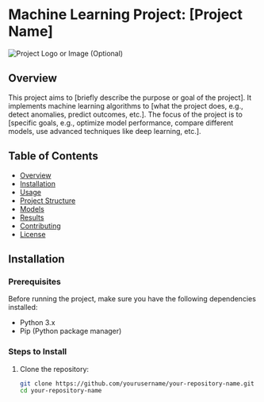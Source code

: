 # Machine Learning Project: [Project Name]

![Project Logo or Image (Optional)](image_url)

## Overview
This project aims to [briefly describe the purpose or goal of the project]. It implements machine learning algorithms to [what the project does, e.g., detect anomalies, predict outcomes, etc.]. The focus of the project is to [specific goals, e.g., optimize model performance, compare different models, use advanced techniques like deep learning, etc.].

## Table of Contents
- [Overview](#overview)
- [Installation](#installation)
- [Usage](#usage)
- [Project Structure](#project-structure)
- [Models](#models)
- [Results](#results)
- [Contributing](#contributing)
- [License](#license)

## Installation
### Prerequisites
Before running the project, make sure you have the following dependencies installed:

- Python 3.x
- Pip (Python package manager)

### Steps to Install
1. Clone the repository:
   ```bash
   git clone https://github.com/yourusername/your-repository-name.git
   cd your-repository-name
